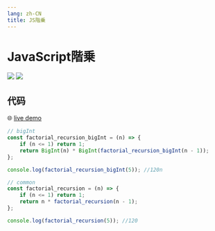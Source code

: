```yaml
---
lang: zh-CN
title: JS階乗
---
```


# JavaScript階乗

![](https://img.shields.io/badge/-Typescript-9ca3af.svg?logo=typescript&style=popout-square)  ![](https://img.shields.io/badge/-Javascript-9ca3af.svg?logo=javascript&style=popout-square)



## 代码

🌐 [live demo](https://codepen.io/kensoz/pen/dyeEqMv)

```js
// bigInt
const factorial_recursion_bigInt = (n) => {
	if (n <= 1) return 1;
	return BigInt(n) * BigInt(factorial_recursion_bigInt(n - 1));
};

console.log(factorial_recursion_bigInt(5)); //120n

// common
const factorial_recursion = (n) => {
	if (n <= 1) return 1;
	return n * factorial_recursion(n - 1);
};

console.log(factorial_recursion(5)); //120
```

